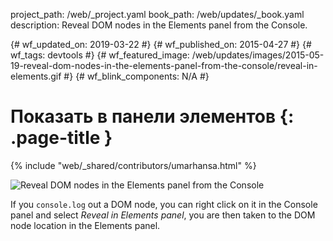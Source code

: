 project_path: /web/_project.yaml
book_path: /web/updates/_book.yaml
description: Reveal DOM nodes in the Elements panel from the Console.

{# wf_updated_on: 2019-03-22 #} {# wf_published_on: 2015-04-27 #} {# wf_tags:
devtools #} {# wf_featured_image:
/web/updates/images/2015-05-19-reveal-dom-nodes-in-the-elements-panel-from-the-console/reveal-in-elements.gif
#} {# wf_blink_components: N/A #}

# Показать в панели элементов {: .page-title }

{% include "web/_shared/contributors/umarhansa.html" %}

<img
src="/web/updates/images/2015-05-19-reveal-dom-nodes-in-the-elements-panel-from-the-console/reveal-in-elements.gif"
alt="Reveal DOM nodes in the Elements panel from the Console">

If you <code>console.log</code> out a DOM node, you can right click on it in the
Console panel and select <em>Reveal in Elements panel</em>, you are then taken
to the DOM node location in the Elements panel.
